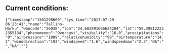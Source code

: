 ## Current conditions: 
 ``` {"timestamp":"1501298609","sys_time":"2017-07-29 06:23:41","name":"Tallinn-Harku","wmocode":"26038","lon":"24.602891666624284","lat":"59.398122222355134","phenomenon":"Overcast","visibility":"16.0","precipitations":"0","airpressure":"1009","relativehumidity":"99","airtemperature":"14.2","winddirection":"193","windspeed":"1.6","windspeedmax":"2.3","NA":"","NA":""} ```
